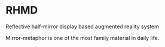 # RHMD
Reflective half-mirror display based augmented reality system

Mirror-metaphor is one of the most family material in daily life.
